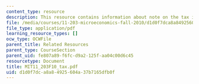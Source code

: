 ```yaml
---
content_type: resource
description: This resource contains information about note on the tax incidence problem.
file: /media/courses/11-203-microeconomics-fall-2010/d1d0f7dca8a84925604a37b7165dfb0f_MIT11_203F10_tax.pdf
file_type: application/pdf
learning_resource_types: []
ocw_type: OCWFile
parent_title: Related Resources
parent_type: CourseSection
parent_uid: fe807a89-f6fc-d9a2-125f-aa04c00d6c45
resourcetype: Document
title: MIT11_203F10_tax.pdf
uid: d1d0f7dc-a8a8-4925-604a-37b7165dfb0f
---
```

